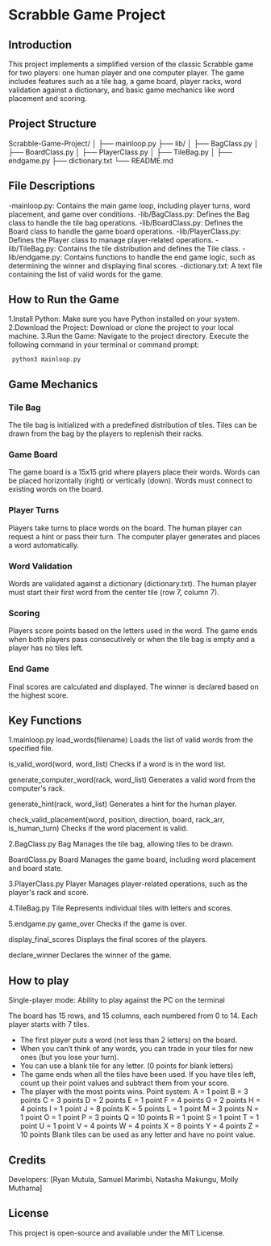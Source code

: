 # Scrabble Game Project
## Introduction
This project implements a simplified version of the classic Scrabble game for two players: one human player and one computer player. The game includes features such as a tile bag, a game board, player racks, word validation against a dictionary, and basic game mechanics like word placement and scoring.

## Project Structure
Scrabble-Game-Project/
│
├── mainloop.py
├── lib/
│   ├── BagClass.py
│   ├── BoardClass.py
│   ├── PlayerClass.py
│   ├── TileBag.py
│   ├── endgame.py
├── dictionary.txt
└── README.md


## File Descriptions
-mainloop.py: Contains the main game loop, including player turns, word placement, and game over conditions.
-lib/BagClass.py: Defines the Bag class to handle the tile bag operations.
-lib/BoardClass.py: Defines the Board class to handle the game board operations.
-lib/PlayerClass.py: Defines the Player class to manage player-related operations.
-lib/TileBag.py: Contains the tile distribution and defines the Tile class.
-lib/endgame.py: Contains functions to handle the end game logic, such as determining the winner and displaying final scores.
-dictionary.txt: A text file containing the list of valid words for the game.

## How to Run the Game
1.Install Python: Make sure you have Python installed on your system.
2.Download the Project: Download or clone the project to your local machine.
3.Run the Game:
Navigate to the project directory.
Execute the following command in your terminal or command prompt:

     python3 mainloop.py


## Game Mechanics
### Tile Bag
The tile bag is initialized with a predefined distribution of tiles.
Tiles can be drawn from the bag by the players to replenish their racks.
### Game Board
The game board is a 15x15 grid where players place their words.
Words can be placed horizontally (right) or vertically (down).
Words must connect to existing words on the board.
### Player Turns
Players take turns to place words on the board.
The human player can request a hint or pass their turn.
The computer player generates and places a word automatically.
### Word Validation
Words are validated against a dictionary (dictionary.txt).
The human player must start their first word from the center tile (row 7, column 7).
### Scoring
Players score points based on the letters used in the word.
The game ends when both players pass consecutively or when the tile bag is empty and a player has no tiles left.
### End Game
Final scores are calculated and displayed.
The winner is declared based on the highest score.

## Key Functions
1.mainloop.py
load_words(filename)
Loads the list of valid words from the specified file.

is_valid_word(word, word_list)
Checks if a word is in the word list.

generate_computer_word(rack, word_list)
Generates a valid word from the computer's rack.

generate_hint(rack, word_list)
Generates a hint for the human player.

check_valid_placement(word, position, direction, board, rack_arr, is_human_turn)
Checks if the word placement is valid.

2.BagClass.py
Bag
Manages the tile bag, allowing tiles to be drawn.

BoardClass.py
Board
Manages the game board, including word placement and board state.

3.PlayerClass.py
Player
Manages player-related operations, such as the player's rack and score.

4.TileBag.py
Tile
Represents individual tiles with letters and scores.

5.endgame.py
game_over
Checks if the game is over.

display_final_scores
Displays the final scores of the players.

declare_winner
Declares the winner of the game.

## How to play
Single-player mode: Ability to play against the PC on the terminal

The board has 15 rows, and 15 columns, each numbered from 0 to 14. 
 Each player starts with 7 tiles.
* The first player puts a word (not less than 2 letters) on the board. 
*  When you can’t think of any words, you can trade in your tiles for new ones (but you lose your turn).
* You can use a blank tile for any letter. (0 points for blank letters)
* The game ends when all the tiles have been used. If you have tiles left, count up their point values and subtract them from your score.
* The player with the most points wins.
Point system:
A = 1 point
B = 3 points
C = 3 points
D = 2 points
E = 1 point
F = 4 points
G = 2 points
H = 4 points
I = 1 point
J = 8 points
K = 5 points
L = 1 point
M = 3 points
N = 1 point
O = 1 point
P = 3 points
Q = 10 points
R = 1 point
S = 1 point
T = 1 point
U = 1 point
V = 4 points
W = 4 points
X = 8 points
Y = 4 points
Z = 10 points
Blank tiles can be used as any letter and have no point value.

## Credits
Developers: [Ryan Mutula, Samuel Marimbi, Natasha Makungu, Molly Muthama]

## License
This project is open-source and available under the MIT License.



